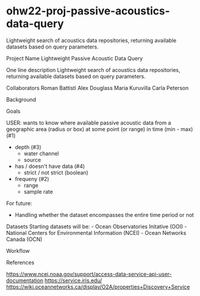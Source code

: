 # ohw22-proj-passive-acoustics-data-query
Lightweight search of acoustics data repositories, returning available datasets based on query parameters.

Project Name
Lightweight Passive Acoustic Data Query

One line description
Lightweight search of acoustics data repositories, returning available datasets based on query parameters.

Collaborators
Roman Battisti
Alex Douglass
Maria Kuruvilla
Carla Peterson

Background


Goals

USER: wants to know where available passive acoustic data from a geographic area (radius or box) at some point (or range) in time (min - max) (#1)
- depth (#3) 
	- water channel
	- source
- has / doesn't have data (#4)
	- strict / not strict (boolean)
- frequeny (#2)
	- range
	- sample rate

For future:
- Handling whether the dataset encompasses the entire time period or not

Datasets
Starting datasets will be: 
	- Ocean Observatories Initative (OOI)
	- National Centers for Environmental Information (NCEI)
	- Ocean Networks Canada (OCN)


Workflow



References

https://www.ncei.noaa.gov/support/access-data-service-api-user-documentation
https://service.iris.edu/
https://wiki.oceannetworks.ca/display/O2A/properties+Discovery+Service


